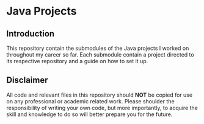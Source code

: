 Java Projects
======
Introduction
------
This repository contain the submodules of the Java projects I worked on throughout my career so far. Each submodule contain a project directed to its respective repository and a guide on how to set it up.

Disclaimer
------
All code and relevant files in this repository should **NOT** be copied for use on any professional or academic related work. Please shoulder the responsibility of writing your own code, but more importantly, to acquire the skill and knowledge to do so will better prepare you for the future.
